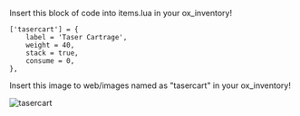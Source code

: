 Insert this block of code into items.lua in your ox_inventory!
```
['tasercart'] = {
    label = 'Taser Cartrage',
    weight = 40,
    stack = true,
    consume = 0,
},
```

Insert this image to web/images named as "tasercart" in your ox_inventory!

![tasercart](https://github.com/user-attachments/assets/89197b41-c82f-4486-9148-ccc0c9a406d3)
